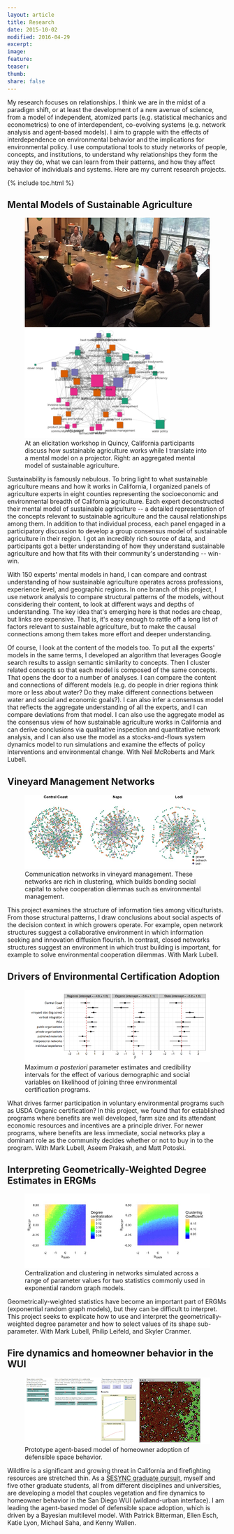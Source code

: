 ```yaml
---
layout: article
title: Research
date: 2015-10-02
modified: 2016-04-29
excerpt: 
image:
feature: 
teaser: 
thumb:
share: false
---
```


My research focuses on relationships. I think we are in the midst of a paradigm shift, or at least the development of a new avenue of science, from a model of independent, atomized parts (e.g. statistical mechanics and econometrics) to one of interdependent, co-evolving systems (e.g. network analysis and agent-based models). I aim to grapple with the effects of interdependence on environmental behavior and the implications for environmental policy. I use computational tools to study networks of people, concepts, and institutions, to understand why relationships they form the way they do, what we can learn from their patterns, and how they affect behavior of individuals and systems. Here are my current research projects.

{% include toc.html %}

## Mental Models of Sustainable Agriculture

<figure class="half">
	<img src="/images/quincyWorkshop.jpg" style="height:250px; width:500px">
	<a href="/images/aggregateMM.jpg">
		<img src="/images/aggregateMM.jpg" style="height:250px; width:333px"></a>
	<figcaption>At an elicitation workshop in Quincy, California participants discuss how sustainable agriculture works while I translate into a mental model on a projector. Right: an aggregated mental model of sustainable agriculture.</figcaption>
</figure>

Sustainability is famously nebulous. To bring light to what sustainable agriculture means and how it works in California, I organized panels of agriculture experts in eight counties representing the socioeconomic and environmental breadth of California agriculture. Each expert deconstructed their mental model of sustainable agriculture -- a detailed representation of the concepts relevant to sustainable agriculture and the causal relationships among them. In addition to that individual process, each panel engaged in a participatory discussion to develop a group consensus model of sustainable agriculture in their region. I got an incredibly rich source of data, and participants got a better understanding of how they understand sustainable agriculture and how that fits with their community's understanding -- win-win.

With 150 experts' mental models in hand, I can compare and contrast understanding of how sustainable agriculture operates across professions, experience level, and geographic regions. In one branch of this project, I use network analysis to compare structural patterns of the models, without considering their content, to look at different ways and depths of understanding. The key idea that's emerging here is that nodes are cheap, but links are expensive. That is, it's easy enough to rattle off a long list of factors relevant to sustainable agriculture, but to make the causal connections among them takes more effort and deeper understanding.

Of course, I look at the content of the models too. To put all the experts' models in the same terms, I developed an algorithm that leverages Google search results to assign semantic similarity to concepts. Then I cluster related concepts so that each model is composed of the same concepts. That opens the door to a number of analyses. I can compare the content and connections of different models (e.g. do people in drier regions think more or less about water? Do they make different connections between water and social and economic goals?). I can also infer a consensus model that reflects the aggregate understanding of all the experts, and I can compare deviations from that model. I can also use the aggregate model as the consensus view of how sustainable agriculture works in California and can derive conclusions via qualitative inspection and quantitative network analysis, and I can also use the model as a stocks-and-flows system dynamics model to run simulations and examine the effects of policy interventions and environmental change. With Neil McRoberts and Mark Lubell.


## Vineyard Management Networks

<figure>
	<a href="/images/growerNetworks.jpg"><img src="/images/growerNetworks.jpg"></a>
	<figcaption>Communication networks in vineyard management. These networks are rich in clustering, which builds bonding social capital to solve cooperation dilemmas such as environmental management.</figcaption>
</figure>

This project examines the structure of information ties among viticulturists. From those structural patterns, I draw conclusions about social aspects of the decision context in which growers operate. For example, open network structures suggest a collaborative environment in which information seeking and innovation diffusion flourish. In contrast, closed networks structures suggest an environment in which trust building is important, for example to solve environmental cooperation dilemmas. With Mark Lubell.


## Drivers of Environmental Certification Adoption

<figure>
	<a href="/images/certEsts.png">
		<img src="/images/certEsts-sm.png"></a>
	<figcaption>Maximum <i>a posteriori</i> parameter estimates and credibility intervals for the effect of various demographic and social variables on likelihood of joining three environmental certification programs.</figcaption>
</figure>

What drives farmer participation in voluntary environmental programs such as USDA Organic certification? In this project, we found that for established programs where benefits are well developed, farm size and its attendant economic resources and incentives are a principle driver. For newer programs, where benefits are less immediate, social networks play a dominant role as the community decides whether or not to buy in to the program. With Mark Lubell, Aseem Prakash, and Matt Potoski.

## Interpreting Geometrically-Weighted Degree Estimates in ERGMs

<figure>
	<a href="/images/gwSims.jpg">
		<img src="/images/gwSims.jpg"></a>
	<figcaption>Centralization and clustering in networks simulated across a range of parameter values for two statistics commonly used in exponential random graph models.</figcaption>
</figure>

Geometrically-weighted statistics have become an important part of ERGMs (exponential random graph models), but they can be difficult to interpret. This project seeks to explicate how to use and interpret the geometrically-weighted degree parameter and how to select values of its shape sub-parameter. With Mark Lubell, Philip Leifeld, and Skyler Cranmer.

## Fire dynamics and homeowner behavior in the WUI

<figure>
	<a href="/images/netlogo.png">
		<img src="/images/netlogo-sm.png"></a>
	<figcaption>Prototype agent-based model of homeowner adoption of defensible space behavior.</figcaption>
</figure>

Wildfire is a significant and growing threat in California and firefighting resources are stretched thin. As a [SESYNC graduate pursuit](https://www.sesync.org/news/mon-2015-10-19-1400/rfp-socio-environmental-synthesis-research-for-graduate-students), myself and five other graduate students, all from different disciplines and universities, are developing a model that couples vegetation and fire dynamics to homeowner behavior in the San Diego WUI (wildland-urban interface). I am leading the agent-based model of defensible space adoption, which is driven by a Bayesian multilevel model. With Patrick Bitterman, Ellen Esch, Katie Lyon, Michael Saha, and Kenny Wallen.